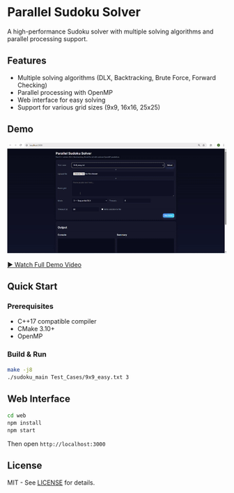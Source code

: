 # Parallel Sudoku Solver

A high-performance Sudoku solver with multiple solving algorithms and parallel processing support.

## Features
- Multiple solving algorithms (DLX, Backtracking, Brute Force, Forward Checking)
- Parallel processing with OpenMP
- Web interface for easy solving
- Support for various grid sizes (9x9, 16x16, 25x25)

## Demo

![Demo Animation](demo/demo.gif)

[▶ Watch Full Demo Video](demo/sudokoapp_demo.mp4)

## Quick Start

### Prerequisites
- C++17 compatible compiler
- CMake 3.10+
- OpenMP

### Build & Run
```bash
make -j8
./sudoku_main Test_Cases/9x9_easy.txt 3
```

## Web Interface
```bash
cd web
npm install
npm start
```
Then open `http://localhost:3000`


## License
MIT - See [LICENSE](LICENSE) for details.
 

